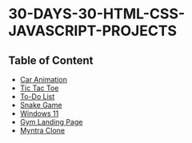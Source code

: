 # 30-DAYS-30-HTML-CSS-JAVASCRIPT-PROJECTS

## Table of Content

- [Car Animation](https://github.com/sahilsingh12221802/30-DAYS-30-HTML-CSS-JAVASCRIPT-PROJECTS/tree/main/Car%20Animation)<br>
- [Tic Tac Toe](https://github.com/sahilsingh12221802/30-DAYS-30-HTML-CSS-JAVASCRIPT-PROJECTS/tree/main/Tic%20Tac%20Toe)<br>
- [To-Do List](https://github.com/sahilsingh12221802/30-DAYS-30-HTML-CSS-JAVASCRIPT-PROJECTS/tree/main/To-Do%20List)<br>
- [Snake Game](https://github.com/sahilsingh12221802/30-DAYS-30-HTML-CSS-JAVASCRIPT-PROJECTS/tree/main/Snake%20Game)<br>
- [Windows 11](https://github.com/sahilsingh12221802/30-DAYS-30-HTML-CSS-JAVASCRIPT-PROJECTS/tree/main/Windows%2011)<br>
- [Gym Landing Page](https://github.com/sahilsingh12221802/30-DAYS-30-HTML-CSS-JAVASCRIPT-PROJECTS/tree/main/Gym%20Landing%20Page)
- [Myntra Clone](https://github.com/sahilsingh12221802/30-DAYS-30-HTML-CSS-JAVASCRIPT-PROJECTS/tree/main/Myntra%20Clone)

